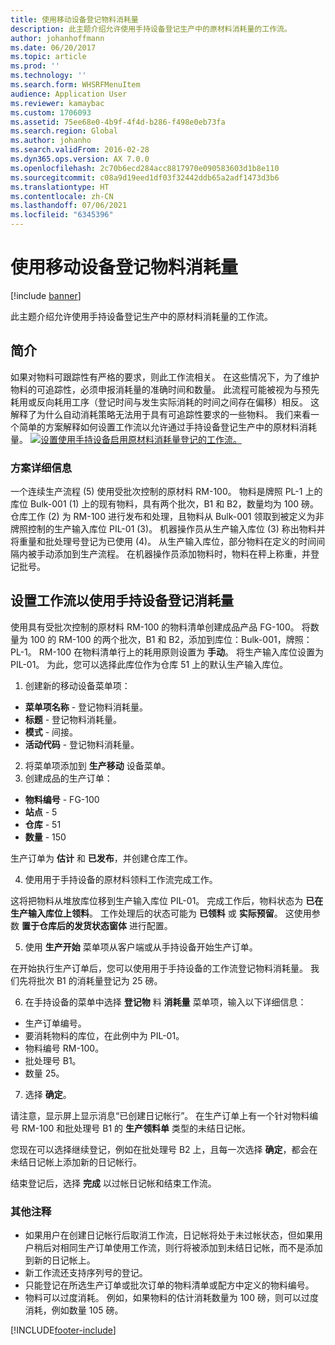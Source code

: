 ```yaml
---
title: 使用移动设备登记物料消耗量
description: 此主题介绍允许使用手持设备登记生产中的原材料消耗量的工作流。
author: johanhoffmann
ms.date: 06/20/2017
ms.topic: article
ms.prod: ''
ms.technology: ''
ms.search.form: WHSRFMenuItem
audience: Application User
ms.reviewer: kamaybac
ms.custom: 1706093
ms.assetid: 75ee68e0-4b9f-4f4d-b286-f498e0eb73fa
ms.search.region: Global
ms.author: johanho
ms.search.validFrom: 2016-02-28
ms.dyn365.ops.version: AX 7.0.0
ms.openlocfilehash: 2c70b6ecd284acc8817970e090583603d1b8e110
ms.sourcegitcommit: c08a9d19eed1df03f32442ddb65a2adf1473d3b6
ms.translationtype: HT
ms.contentlocale: zh-CN
ms.lasthandoff: 07/06/2021
ms.locfileid: "6345396"
---
```

# <a name="register-material-consumption-using-a-mobile-device"></a>使用移动设备登记物料消耗量

[!include [banner](../includes/banner.md)]

此主题介绍允许使用手持设备登记生产中的原材料消耗量的工作流。

## <a name="introduction"></a>简介

如果对物料可跟踪性有严格的要求，则此工作流相关。 在这些情况下，为了维护物料的可追踪性，必须申报消耗量的准确时间和数量。 此流程可能被视为与预先耗用或反向耗用工序（登记时间与发生实际消耗的时间之间存在偏移）相反。 这解释了为什么自动消耗策略无法用于具有可追踪性要求的一些物料。 我们来看一个简单的方案解释如何设置工作流以允许通过手持设备登记生产中的原材料消耗量。 [![设置使用手持设备启用原材料消耗量登记的工作流。](./media/scenario3.png)](./media/scenario3.png)

### <a name="scenario-details"></a>方案详细信息

一个连续生产流程 (5) 使用受批次控制的原材料 RM-100。 物料是牌照 PL-1 上的库位 Bulk-001 (1) 上的现有物料，具有两个批次，B1 和 B2，数量均为 100 磅。 仓库工作 (2) 为 RM-100 进行发布和处理，且物料从 Bulk-001 领取到被定义为非牌照控制的生产输入库位 PIL-01 (3)。 机器操作员从生产输入库位 (3) 称出物料并将重量和批处理号登记为已使用 (4)。 从生产输入库位，部分物料在定义的时间间隔内被手动添加到生产流程。 在机器操作员添加物料时，物料在秤上称重，并登记批号。

## <a name="set-up-the-workflow-to-register-consumption-using-a-handheld-device"></a>设置工作流以使用手持设备登记消耗量
使用具有受批次控制的原材料 RM-100 的物料清单创建成品产品 FG-100。 将数量为 100 的 RM-100 的两个批次，B1 和 B2，添加到库位：Bulk-001，牌照：PL-1。 RM-100 在物料清单行上的耗用原则设置为 **手动**。 将生产输入库位设置为 PIL-01。 为此，您可以选择此库位作为仓库 51 上的默认生产输入库位。

1.  创建新的移动设备菜单项： 

-    **菜单项名称** - 登记物料消耗量。 
-    **标题** - 登记物料消耗量。 
-    **模式** - 间接。 
-    **活动代码** - 登记物料消耗量。

2.  将菜单项添加到 **生产移动** 设备菜单。
3.  创建成品的生产订单： 

-    **物料编号** - FG-100 
-    **站点** - 5 
-    **仓库** - 51 
-    **数量** - 150

生产订单为 **估计** 和 **已发布**，并创建仓库工作。

4.  使用用于手持设备的原材料领料工作流完成工作。

这将把物料从堆放库位移到生产输入库位 PIL-01。 完成工作后，物料状态为 **已在生产输入库位上领料**。 工作处理后的状态可能为 **已领料** 或 **实际预留**。 这使用参数 **置于仓库后的发货状态窗体** 进行配置。

5.  使用 **生产开始** 菜单项从客户端或从手持设备开始生产订单。

在开始执行生产订单后，您可以使用用于手持设备的工作流登记物料消耗量。 我们先将批次 B1 的消耗量登记为 25 磅。

6.  在手持设备的菜单中选择 **登记物** 料 **消耗量** 菜单项，输入以下详细信息： 

-    生产订单编号。 
-    要消耗物料的库位，在此例中为 PIL-01。 
-    物料编号 RM-100。 
-    批处理号 B1。 
-    数量 25。

7.  选择 **确定**。

请注意，显示屏上显示消息“已创建日记帐行”。 在生产订单上有一个针对物料编号 RM-100 和批处理号 B1 的 **生产领料单** 类型的未结日记帐。 

您现在可以选择继续登记，例如在批处理号 B2 上，且每一次选择 **确定**，都会在未结日记帐上添加新的日记帐行。 

结束登记后，选择 **完成** 以过帐日记帐和结束工作流。

### <a name="additional-comments"></a>其他注释 

-   如果用户在创建日记帐行后取消工作流，日记帐将处于未过帐状态，但如果用户稍后对相同生产订单使用工作流，则行将被添加到未结日记帐，而不是添加到新的日记帐上。
-   新工作流还支持序列号的登记。
-   只能登记在所选生产订单或批次订单的物料清单或配方中定义的物料编号。
-   物料可以过度消耗。 例如，如果物料的估计消耗数量为 100 磅，则可以过度消耗，例如数量 105 磅。




[!INCLUDE[footer-include](../../includes/footer-banner.md)]
